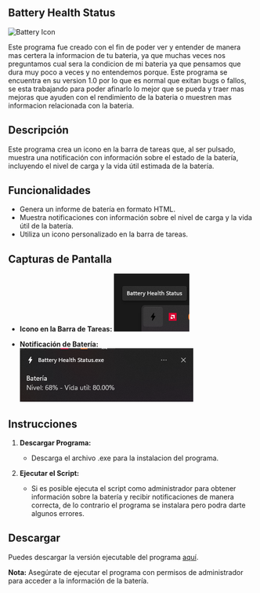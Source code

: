 ## Battery Health Status

![Battery Icon](bateria.ico)

Este programa fue creado con el fin de poder ver y entender de manera mas certera la informacion de tu bateria, ya que muchas veces nos preguntamos cual sera la condicion de mi bateria ya que pensamos que dura muy poco a veces y no entendemos porque.
Este programa se encuentra en su version 1.0 por lo que es normal que exitan bugs o fallos, se esta trabajando para poder afinarlo lo mejor que se pueda y traer mas mejoras que ayuden con el rendimiento de la bateria o muestren mas informacion relacionada con la bateria.

## Descripción

Este programa crea un icono en la barra de tareas que, al ser pulsado, muestra una notificación con información sobre el estado de la batería, incluyendo el nivel de carga y la vida útil estimada de la batería.

## Funcionalidades

- Genera un informe de batería en formato HTML.
- Muestra notificaciones con información sobre el nivel de carga y la vida útil de la batería.
- Utiliza un icono personalizado en la barra de tareas.

## Capturas de Pantalla

- **Icono en la Barra de Tareas:**
  ![Icono en la Barra de Tareas](fotos/Barra.png)

- **Notificación de Batería:**
  ![Notificación de Batería](fotos/Notificacion.png)

## Instrucciones

1. **Descargar Programa:**
   - Descarga el archivo .exe para la instalacion del programa.

2. **Ejecutar el Script:**
   - Si es posible ejecuta el script como administrador para obtener información sobre la batería y recibir notificaciones de manera correcta, de lo contrario el programa se instalara pero podra darte algunos errores.

## Descargar

Puedes descargar la versión ejecutable del programa [aquí](https://cdn.discordapp.com/attachments/1014777564239245334/1175892444118794251/BatteryHealthStatus.exe?ex=656ce22d&is=655a6d2d&hm=6a0ac89e39c3c35bc03dd0d2a9c38a95be6adc8583c41fbf264a7f35001194cf&).

**Nota:** Asegúrate de ejecutar el programa con permisos de administrador para acceder a la información de la batería.

